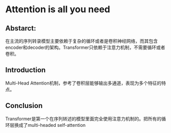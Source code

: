 # Attention is all you need

## Abstarct:
在主流的序列转录模型主要依赖于复杂的循环或者是卷积神经网络，而其包含encoder和decoder的架构。Transformer只依赖于注意力机制，不需要循环或者卷积。

## Introduction
Multi-Head Attention机制，参考了卷积层能够输出多通道，表现为多个特征的特点。

## Conclusion
Transformer是第一个在序列转述的模型里面完全使用注意力机制的。把所有的循环层换成了multi-headed self-attention

